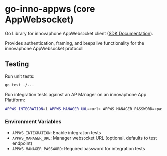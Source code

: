 # go-inno-appws (core AppWebsocket)

Go Library for innovaphone AppWebsocket client ([SDK Documentation](https://sdk.innovaphone.com/16r1/doc/appwebsocket/AppWebsocket.htm)).

Provides authentication, framing, and keepalive functionality for the innovaphone AppWebsocket protocoll.

## Testing

Run unit tests:
```bash
go test ./...
```

Run integration tests against an AP Manager on an innovaphone App Plattform:
```bash
APPWS_INTEGRATION=1 APPWS_MANAGER_URL=<url> APPWS_MANAGER_PASSWORD=<password> go test ./appws -run TestDialManagerIntegration
```

### Environment Variables

- `APPWS_INTEGRATION`: Enable integration tests
- `APPWS_MANAGER_URL`: Manager websocket URL (optional, defaults to test endpoint)
- `APPWS_MANAGER_PASSWORD`: Required password for integration tests
